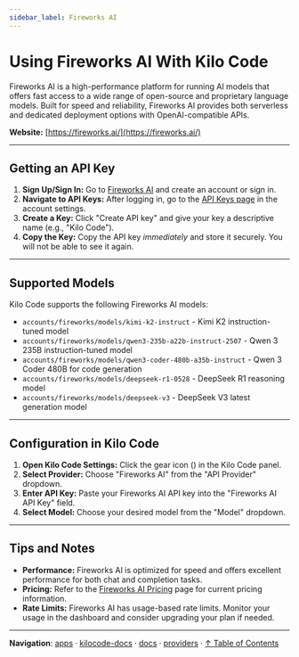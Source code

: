 ```yaml
---
sidebar_label: Fireworks AI
---
```


# Using Fireworks AI With Kilo Code

Fireworks AI is a high-performance platform for running AI models that offers fast access to a wide range of open-source and proprietary language models. Built for speed and reliability, Fireworks AI provides both serverless and dedicated deployment options with OpenAI-compatible APIs.

**Website:** [https://fireworks.ai/](https://fireworks.ai/)

---

## Getting an API Key

1. **Sign Up/Sign In:** Go to [Fireworks AI](https://fireworks.ai/) and create an account or sign in.
2. **Navigate to API Keys:** After logging in, go to the [API Keys page](https://app.fireworks.ai/settings/users/api-keys) in the account settings.
3. **Create a Key:** Click "Create API key" and give your key a descriptive name (e.g., "Kilo Code").
4. **Copy the Key:** Copy the API key _immediately_ and store it securely. You will not be able to see it again.

---

## Supported Models

Kilo Code supports the following Fireworks AI models:

- `accounts/fireworks/models/kimi-k2-instruct` - Kimi K2 instruction-tuned model
- `accounts/fireworks/models/qwen3-235b-a22b-instruct-2507` - Qwen 3 235B instruction-tuned model
- `accounts/fireworks/models/qwen3-coder-480b-a35b-instruct` - Qwen 3 Coder 480B for code generation
- `accounts/fireworks/models/deepseek-r1-0528` - DeepSeek R1 reasoning model
- `accounts/fireworks/models/deepseek-v3` - DeepSeek V3 latest generation model

---

## Configuration in Kilo Code

1. **Open Kilo Code Settings:** Click the gear icon (<Codicon name="gear" />) in the Kilo Code panel.
2. **Select Provider:** Choose "Fireworks AI" from the "API Provider" dropdown.
3. **Enter API Key:** Paste your Fireworks AI API key into the "Fireworks AI API Key" field.
4. **Select Model:** Choose your desired model from the "Model" dropdown.

---

## Tips and Notes

- **Performance:** Fireworks AI is optimized for speed and offers excellent performance for both chat and completion tasks.
- **Pricing:** Refer to the [Fireworks AI Pricing](https://fireworks.ai/pricing) page for current pricing information.
- **Rate Limits:** Fireworks AI has usage-based rate limits. Monitor your usage in the dashboard and consider upgrading your plan if needed.

---

**Navigation**: [apps](../../../../apps/) · [kilocode-docs](../../../apps/kilocode-docs/) · [docs](../../apps/kilocode-docs/docs/) · [providers](../apps/kilocode-docs/docs/providers/) · [↑ Table of Contents](#fireworks)
